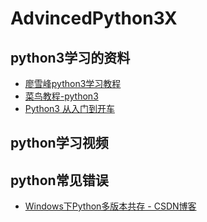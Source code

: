# AdvincedPython3X
## python3学习的资料

* [廖雪峰python3学习教程](https://www.liaoxuefeng.com/wiki/0014316089557264a6b348958f449949df42a6d3a2e542c000)
* [菜鸟教程-python3](http://www.runoob.com/python3/python3-tutorial.html)
* [Python3 从入门到开车](http://www.cnblogs.com/aland-1415/p/7128121.html)
## python学习视频

## python常见错误

* [Windows下Python多版本共存 - CSDN博客](https://blog.csdn.net/dream_an/article/details/51248736)
